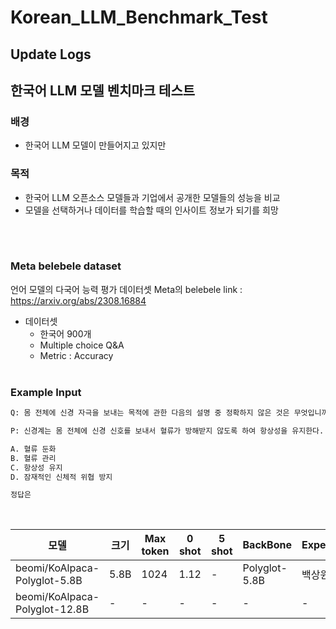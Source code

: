 # Korean_LLM_Benchmark_Test




## Update Logs




## 한국어 LLM 모델 벤치마크 테스트
### 배경 
- 한국어 LLM 모델이 만들어지고 있지만  
### 목적
- 한국어 LLM 오픈소스 모델들과 기업에서 공개한 모델들의 성능을 비교
- 모델을 선택하거나 데이터를 학습할 때의 인사이트 정보가 되기를 희망

<br /><br />
### Meta belebele dataset
언어 모델의 다국어 능력 평가 데이터셋 Meta의 belebele
link : https://arxiv.org/abs/2308.16884
- 데이터셋
    - 한국어 900개
    - Multiple choice  Q&A
    - Metric : Accuracy
<br/><br/>

### Example Input

```python
Q: 몸 전체에 신경 자극을 보내는 목적에 관한 다음의 설명 중 정확하지 않은 것은 무엇입니까?

P: 신경계는 몸 전체에 신경 신호를 보내서 혈류가 방해받지 않도록 하여 항상성을 유지한다. 이러한 신경 자극은 몸 전체에 재빠르게 전달되어 신체에 발생할 수 있는 위험으로부터 몸을 안전하게 보호하는 데 도움을 줍니다.

A. 혈류 둔화 
B. 혈류 관리 
C. 항상성 유지 
D. 잠재적인 신체적 위협 방지

정답은
```
<br />

|모델|크기|Max token|0 shot|5 shot|BackBone|Experiment1|Experiment2|Experiment3|
|------|---|---|---|---|---|---|---|---|
|beomi/KoAlpaca-Polyglot-5.8B|5.8B|1024|1.12|-|Polyglot-5.8B|백상원|-|-|
|beomi/KoAlpaca-Polyglot-12.8B|-|-|-|-|-|-|-|-|
